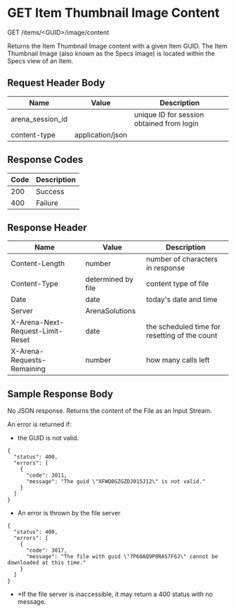 # GET Item Thumbnail Image Content
GET /items/&lt;GUID&gt;/image/content

Returns the Item Thumbnail Image content with a given Item GUID. The Item Thumbnail Image \(also known as the Specs Image\) is located within the Specs view of an Item.

## Request Header Body

| Name<br> | Value<br> | Description<br> |
|  --- |  --- |  --- | 
| arena_session_id<br> |   | unique ID for session obtained from login<br> |
| content-type<br> | application/json<br> |   |

## Response Codes

| Code<br> | Description<br> |
|  --- |  --- | 
| 200<br> | Success<br> |
| 400<br> | Failure<br> |

## Response Header

| Name<br> | Value<br> | Description<br> |
|  --- |  --- |  --- | 
| Content-Length<br> | number<br> | number of characters in response<br> |
| Content-Type<br> | determined by file<br> | content type of file<br> |
| Date<br> | date<br> | today's date and time<br> |
| Server<br> | ArenaSolutions<br> |   |
| X-Arena-Next-Request-Limit-Reset<br> | date<br> | the scheduled time for resetting of the count<br> |
| X-Arena-Requests-Remaining<br> | number<br> | how many calls left<br> |

## Sample Response Body
No JSON response. Returns the content of the File as an Input Stream.

An error is returned if:
          
          
        

* the GUID is not valid.

```
{
  "status": 400,
  "errors": [
    {
      "code": 3011,
      "message": "The guid \"XFWQ0GZGZDJ015J12\" is not valid."
    }
  ]
}
```
* An error is thrown by the file server

```
{
  "status": 400,
  "errors": [
    {
      "code": 3017,
      "message": "The file with guid \"7P60AQ9P8RAS7F6J\" cannot be downloaded at this time."
    }
  ]
}
```
* *If the file server is inaccessible, it may return a 400 status with no message.

